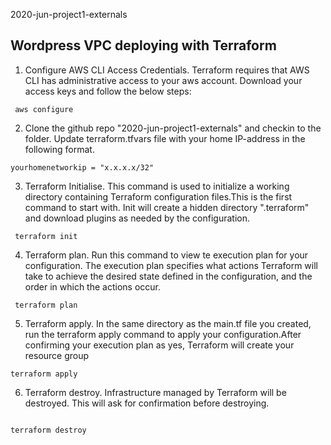 2020-jun-project1-externals

## Wordpress VPC deploying with Terraform 

1. Configure AWS CLI Access Credentials.
Terraform requires that AWS CLI has administrative access to your aws account. Download your access keys and follow the below steps:

```
 aws configure

```

2. Clone the github repo "2020-jun-project1-externals" and checkin to the folder. Update terraform.tfvars file with your home IP-address in the following format. 

```
yourhomenetworkip = "x.x.x.x/32"

```

3. Terraform Initialise. This command is used to initialize a working directory containing Terraform configuration files.This is the first command to start with.  Init will create a hidden directory ".terraform" and download plugins as needed by the configuration. 

```
 terraform init

```

4. Terraform plan. Run this command to view te execution plan for your configuration. The execution plan specifies what actions Terraform will take to achieve the desired state defined in the configuration, and the order in which the actions occur.

```
 terraform plan

```

5. Terraform apply. In the same directory as the main.tf file you created, run the terraform apply command to apply your configuration.After confirming your execution plan as yes, Terraform will create your resource group

```
terraform apply

```
6. Terraform destroy. Infrastructure managed by Terraform will be destroyed. This will ask for confirmation before destroying.

```

terraform destroy

```
